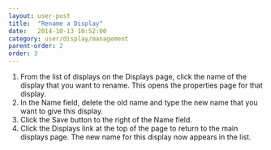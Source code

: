 ```yaml
---
layout: user-post
title:  "Rename a Display"
date:   2014-10-13 10:52:00
category: user/display/management
parent-order: 2
order: 3
---
```


1. From the list of displays on the Displays page, click the name of the display that you want to rename.  This opens the properties page for that display.
2. In the Name field, delete the old name and type the new name that you want to give this display.
3. Click the Save button to the right of the Name field.
4. Click the Displays link at the top of the page to return to the main displays page.  The new name for this display now appears in the list.





